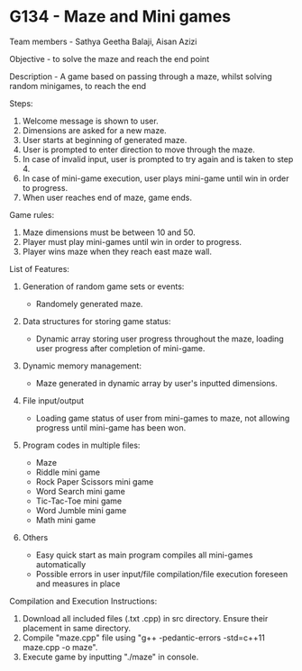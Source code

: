 # G134 - Maze and Mini games 
Team members - Sathya Geetha Balaji, Aisan Azizi

Objective - to solve the maze and reach the end point

Description - A game based on passing through a maze, whilst solving random minigames, to reach the end

Steps: 
1) Welcome message is shown to user.
2) Dimensions are asked for a new maze.
3) User starts at beginning of generated maze. 
4) User is prompted to enter direction to move through the maze.
5) In case of invalid input, user is prompted to try again and is taken to step 4.
6) In case of mini-game execution, user plays mini-game until win in order to progress.
7) When user reaches end of maze, game ends.

Game rules:
1) Maze dimensions must be between 10 and 50.
2) Player must play mini-games until win in order to progress.
3) Player wins maze when they reach east maze wall.

List of Features: 
1) Generation of random game sets or events:
    - Randomely generated maze.
  
2) Data structures for storing game status:
    - Dynamic array storing user progress throughout the maze, loading user progress after completion of mini-game.
  
3) Dynamic memory management:
    - Maze generated in dynamic array by user's inputted dimensions.
  
4) File input/output 
    - Loading game status of user from mini-games to maze, not allowing progress until mini-game has been won.

5) Program codes in multiple files:
    - Maze
    - Riddle mini game
    - Rock Paper Scissors mini game
    - Word Search mini game
    - Tic-Tac-Toe mini game
    - Word Jumble mini game
    - Math mini game
    
6) Others
    - Easy quick start as main program compiles all mini-games automatically
    - Possible errors in user input/file compilation/file execution foreseen and measures in place
 
Compilation and Execution Instructions:
1) Download all included files (.txt .cpp) in src directory. Ensure their placement in same directory.
2) Compile "maze.cpp" file using "g++ -pedantic-errors -std=c++11 maze.cpp -o maze".
3) Execute game by inputting "./maze" in console.
